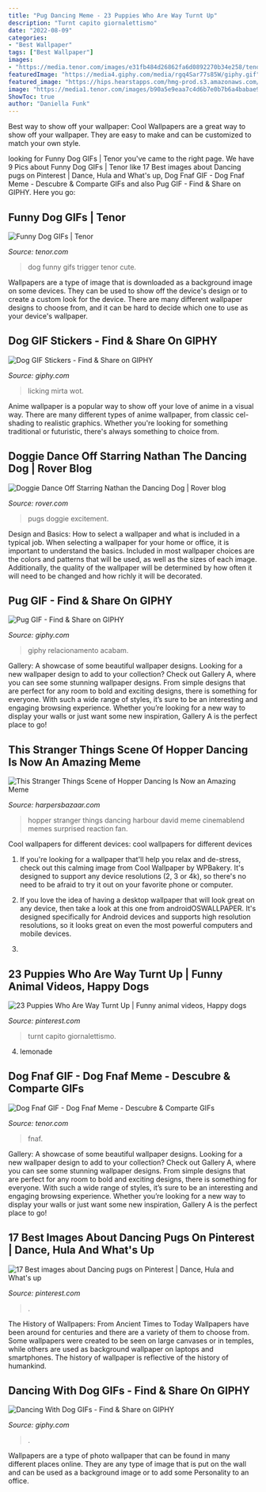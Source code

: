 ```yaml
---
title: "Pug Dancing Meme - 23 Puppies Who Are Way Turnt Up"
description: "Turnt capito giornalettismo"
date: "2022-08-09"
categories:
- "Best Wallpaper"
tags: ["Best Wallpaper"]
images:
- "https://media.tenor.com/images/e31fb484d26862fa6d0892270b34e258/tenor.gif"
featuredImage: "https://media4.giphy.com/media/rgq4Sar77s85W/giphy.gif"
featured_image: "https://hips.hearstapps.com/hmg-prod.s3.amazonaws.com/images/hbz-hopper-dancing-index-1509574721.jpg?crop=1.00xw:1.00xh;0,0&amp;resize=1200:*"
image: "https://media1.tenor.com/images/b90a5e9eaa7c4d6b7e0b7b6a4babae99/tenor.gif?itemid=17860421"
ShowToc: true
author: "Daniella Funk"
---
```



Best way to show off your wallpaper:
Cool Wallpapers are a great way to show off your wallpaper. They are easy to make and can be customized to match your own style.

	

		
looking for Funny Dog GIFs | Tenor you've came to the right page. We have 9 Pics about Funny Dog GIFs | Tenor like 17 Best images about Dancing pugs on Pinterest | Dance, Hula and What&#039;s up, Dog Fnaf GIF - Dog Fnaf Meme - Descubre &amp; Comparte GIFs and also Pug GIF - Find &amp; Share on GIPHY. Here you go:
		
    
## Funny Dog GIFs | Tenor

<img loading=lazy src="https://media.tenor.com/images/e31fb484d26862fa6d0892270b34e258/tenor.gif" onerror="this.onerror=null;this.src='https://tse2.mm.bing.net/th?id=OIP.4x-0hNJoYvptCJInCzTiWAAAAA&amp;pid=15.1';" alt="Funny Dog GIFs | Tenor">

_Source: tenor.com_

>dog funny gifs trigger tenor cute. 

	

Wallpapers are a type of image that is downloaded as a background image on some devices. They can be used to show off the device's design or to create a custom look for the device. There are many different wallpaper designs to choose from, and it can be hard to decide which one to use as your device's wallpaper.

    
## Dog GIF Stickers - Find &amp; Share On GIPHY

<img loading=lazy src="https://media.giphy.com/media/UmiFPbBfwlAOs/giphy.gif" onerror="this.onerror=null;this.src='https://tse2.mm.bing.net/th?id=OIP.uw_F12AtcB7cjrS0WdS_5wHaFB&amp;pid=15.1';" alt="Dog GIF Stickers - Find &amp; Share on GIPHY">

_Source: giphy.com_

>licking mirta wot. 

	

Anime wallpaper is a popular way to show off your love of anime in a visual way. There are many different types of anime wallpaper, from classic cel-shading to realistic graphics. Whether you're looking for something traditional or futuristic, there's always something to choice from.

    
## Doggie Dance Off Starring Nathan The Dancing Dog | Rover Blog

<img loading=lazy src="https://www.rover.com/blog/wp-content/uploads/2014/07/pug-puppy-dance-im-so-excited.gif" onerror="this.onerror=null;this.src='https://tse3.mm.bing.net/th?id=OIP.ASUiReS1syCZRjYO9HfgzQAAAA&amp;pid=15.1';" alt="Doggie Dance Off Starring Nathan the Dancing Dog | Rover blog">

_Source: rover.com_

>pugs doggie excitement. 

	

Design and Basics: How to select a wallpaper and what is included in a typical job.
When selecting a wallpaper for your home or office, it is important to understand the basics. Included in most wallpaper choices are the colors and patterns that will be used, as well as the sizes of each image. Additionally, the quality of the wallpaper will be determined by how often it will need to be changed and how richly it will be decorated.

    
## Pug GIF - Find &amp; Share On GIPHY

<img loading=lazy src="https://media.giphy.com/media/pNctpfib5ZpiU/giphy.gif" onerror="this.onerror=null;this.src='https://tse3.mm.bing.net/th?id=OIP.wTQxrXSAWojv2LEz46K3dwHaEP&amp;pid=15.1';" alt="Pug GIF - Find &amp; Share on GIPHY">

_Source: giphy.com_

>giphy relacionamento acabam. 

	

Gallery: A showcase of some beautiful wallpaper designs.
Looking for a new wallpaper design to add to your collection? Check out Gallery A, where you can see some stunning wallpaper designs. From simple designs that are perfect for any room to bold and exciting designs, there is something for everyone. With such a wide range of styles, it’s sure to be an interesting and engaging browsing experience. Whether you’re looking for a new way to display your walls or just want some new inspiration, Gallery A is the perfect place to go!





	
	
    
## This Stranger Things Scene Of Hopper Dancing Is Now An Amazing Meme

<img loading=lazy src="https://hips.hearstapps.com/hmg-prod.s3.amazonaws.com/images/hbz-hopper-dancing-index-1509574721.jpg?crop=1.00xw:1.00xh;0,0&amp;resize=1200:*" onerror="this.onerror=null;this.src='https://tse2.mm.bing.net/th?id=OIP.hQehrZ6UMwva3f-zrx3BcAHaDt&amp;pid=15.1';" alt="This Stranger Things Scene of Hopper Dancing Is Now an Amazing Meme">

_Source: harpersbazaar.com_

>hopper stranger things dancing harbour david meme cinemablend memes surprised reaction fan. 

	

Cool wallpapers for different devices:
cool wallpapers for different devices 

1. If you're looking for a wallpaper that'll help you relax and de-stress, check out this calming image from Cool Wallpaper by WPBakery. It's designed to support any device resolutions (2, 3 or 4k), so there's no need to be afraid to try it out on your favorite phone or computer.

2. If you love the idea of having a desktop wallpaper that will look great on any device, then take a look at this one from androidOSWALLPAPER. It's designed specifically for Android devices and supports high resolution resolutions, so it looks great on even the most powerful computers and mobile devices.

3.

    
## 23 Puppies Who Are Way Turnt Up | Funny Animal Videos, Happy Dogs

<img loading=lazy src="https://i.pinimg.com/originals/a1/c2/07/a1c2079be264a76a632392e6066379cc.gif" onerror="this.onerror=null;this.src='https://tse2.mm.bing.net/th?id=OIP.FVteHDSV8g3HRwl8bI_qKgAAAA&amp;pid=15.1';" alt="23 Puppies Who Are Way Turnt Up | Funny animal videos, Happy dogs">

_Source: pinterest.com_

>turnt capito giornalettismo. 

	

4. lemonade 

    
## Dog Fnaf GIF - Dog Fnaf Meme - Descubre &amp; Comparte GIFs

<img loading=lazy src="https://media1.tenor.com/images/b90a5e9eaa7c4d6b7e0b7b6a4babae99/tenor.gif?itemid=17860421" onerror="this.onerror=null;this.src='https://tse3.mm.bing.net/th?id=OIP.uQpenqp8TWt-C3tqS6uumQHaDa&amp;pid=15.1';" alt="Dog Fnaf GIF - Dog Fnaf Meme - Descubre &amp; Comparte GIFs">

_Source: tenor.com_

>fnaf. 

	

Gallery: A showcase of some beautiful wallpaper designs.
Looking for a new wallpaper design to add to your collection? Check out Gallery A, where you can see some stunning wallpaper designs. From simple designs that are perfect for any room to bold and exciting designs, there is something for everyone. With such a wide range of styles, it’s sure to be an interesting and engaging browsing experience. Whether you’re looking for a new way to display your walls or just want some new inspiration, Gallery A is the perfect place to go!





	
	
    
## 17 Best Images About Dancing Pugs On Pinterest | Dance, Hula And What&#039;s Up

<img loading=lazy src="https://s-media-cache-ak0.pinimg.com/736x/b9/cd/90/b9cd90bb711bfd2cc993ecd625828787.jpg" onerror="this.onerror=null;this.src='https://tse3.mm.bing.net/th?id=OIP.jjS_kM75vQoJK6ysSw-71QHaHa&amp;pid=15.1';" alt="17 Best images about Dancing pugs on Pinterest | Dance, Hula and What&#039;s up">

_Source: pinterest.com_

>. 

	

The History of Wallpapers: From Ancient Times to Today
Wallpapers have been around for centuries and there are a variety of them to choose from. Some wallpapers were created to be seen on large canvases or in temples, while others are used as background wallpaper on laptops and smartphones. The history of wallpaper is reflective of the history of humankind.

    
## Dancing With Dog GIFs - Find &amp; Share On GIPHY

<img loading=lazy src="https://media4.giphy.com/media/rgq4Sar77s85W/giphy.gif" onerror="this.onerror=null;this.src='https://tse3.mm.bing.net/th?id=OIP.ZzfjoDKpYYKQi9L8Q1vSoQAAAA&amp;pid=15.1';" alt="Dancing With Dog GIFs - Find &amp; Share on GIPHY">

_Source: giphy.com_

>. 

	



Wallpapers are a type of photo wallpaper that can be found in many different places online. They are any type of image that is put on the wall and can be used as a background image or to add some Personality to an office.

